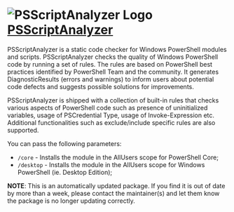 # ![PSScriptAnalyzer Logo](https://cdn.jsdelivr.net/gh/pauby/ChocoPackages@95cb2d6e/icons/psscriptanalyzer.png "PSScriptAnalyzer")[PSScriptAnalyzer](https://chocolatey.org/packages/psscriptanalyzer)

PSScriptAnalyzer is a static code checker for Windows PowerShell modules and scripts. PSScriptAnalyzer checks the quality of Windows PowerShell code by running a set of rules. The rules are based on PowerShell best practices identified by PowerShell Team and the community. It generates DiagnosticResults (errors and warnings) to inform users about potential code defects and suggests possible solutions for improvements.

PSScriptAnalyzer is shipped with a collection of built-in rules that checks various aspects of PowerShell code such as presence of uninitialized variables, usage of PSCredential Type, usage of Invoke-Expression etc. Additional functionalities such as exclude/include specific rules are also supported.

You can pass the following parameters:

* `/core`     - Installs the module in the AllUsers scope for PowerShell Core;
* `/desktop`  - Installs the module in the AllUsers scope for Windows PowerShell (ie. Desktop Edition);


**NOTE**: This is an automatically updated package. If you find it is out of date by more than a week, please contact the maintainer(s) and let them know the package is no longer updating correctly.